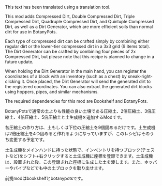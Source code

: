 This text has been translated using a translation tool.

This mod adds Compressed Dirt, Double Compressed Dirt, Triple Compressed Dirt, Quadruple Compressed Dirt, and Quintuple Compressed Dirt, as well as a Dirt Generator, which are more efficient soils than normal dirt for use in BotanyPots.

Each type of compressed dirt can be crafted simply by combining either regular dirt or the lower-tier compressed dirt in a 3x3 grid (9 items total). The Dirt Generator can be crafted by combining four pieces of 2x Compressed Dirt, but please note that this recipe is planned to change in a future update.

When holding the Dirt Generator in the main hand, you can register the coordinates of a block with an inventory (such as a chest) by sneak-right-clicking it. Once placed, the Dirt Generator will send the generated dirt to the registered coordinates. You can also extract the generated dirt blocks using hoppers, pipes, and similar mechanisms.

The required dependencies for this mod are Bookshelf and BotanyPots.


BotanyPotsで通常の土よりも性能の良い土壌である圧縮土、2倍圧縮土、3倍圧縮土、4倍圧縮土、5倍圧縮土と土生成機を追加するModです。

各圧縮土の作り方は、土もしくは下位の圧縮土を9個固めるだけです。土生成機は2倍圧縮土を4つ固めると作れるようになっていますが、このレシピはそのうち変更する予定です。

土生成機をメインハンドに持った状態で、インベントリを持つブロック(チェストなど)をシフト+右クリックすると土生成機に座標を登録できます。土生成機は、設置された後、この登録された座標に生成した土を渡します。また、ホッパーやパイプなどでも中の土ブロックを取り出せます。

前提modはbookshelfとbotanypotsです。
